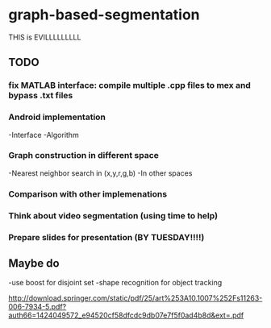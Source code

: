 # graph-based-segmentation
THIS is EVILLLLLLLLL

## TODO
### fix MATLAB interface: compile multiple .cpp files to mex and bypass .txt files
### Android implementation
-Interface
-Algorithm
### Graph construction in different space
-Nearest neighbor search in (x,y,r,g,b)
-In other spaces
### Comparison with other implemenations
### Think about video segmentation (using time to help)
### Prepare slides for presentation (BY TUESDAY!!!!)


## Maybe do
-use boost for disjoint set
-shape recognition for object tracking

http://download.springer.com/static/pdf/25/art%253A10.1007%252Fs11263-006-7934-5.pdf?auth66=1424049572_e94520cf58dfcdc9db07e7f5f0ad4b8d&ext=.pdf
